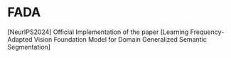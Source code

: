 # FADA
[NeurIPS2024] Official Implementation of the paper [Learning Frequency-Adapted Vision Foundation Model for Domain Generalized Semantic Segmentation]
